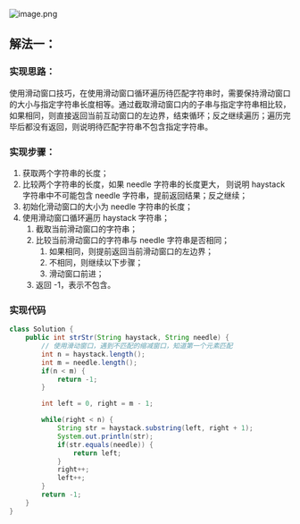 ![image.png](https://gitee.com/roada/drawingBed/raw/main/blog/1717321159903-40d3ae5b-d7b2-43e3-9edf-f79d6f2094fe.png)
## 解法一：
### 实现思路：
使用滑动窗口技巧，在使用滑动窗口循环遍历待匹配字符串时，需要保持滑动窗口的大小与指定字符串长度相等。通过截取滑动窗口内的子串与指定字符串相比较，如果相同，则直接返回当前互动窗口的左边界，结束循环；反之继续遍历；遍历完毕后都没有返回，则说明待匹配字符串不包含指定字符串。
### 实现步骤：

1. 获取两个字符串的长度；
2. 比较两个字符串的长度，如果 needle 字符串的长度更大， 则说明 haystack 字符串中不可能包含 needle 字符串，提前返回结果；反之继续；
3. 初始化滑动窗口的大小为 needle 字符串的长度；
4. 使用滑动窗口循环遍历 haystack 字符串；
   1. 截取当前滑动窗口的字符串；
   2. 比较当前滑动窗口的字符串与 needle 字符串是否相同；
      1. 如果相同，则提前返回当前滑动窗口的左边界；
      2. 不相同，则继续以下步骤；
      3. 滑动窗口前进；
   3. 返回 -1，表示不包含。
### 实现代码
```java
class Solution {
    public int strStr(String haystack, String needle) {
        // 使用滑动窗口，遇到不匹配的缩减窗口，知道第一个元素匹配
        int n = haystack.length();
        int m = needle.length();
        if(n < m) {
            return -1;
        }

        int left = 0, right = m - 1;

        while(right < n) {
            String str = haystack.substring(left, right + 1);
            System.out.println(str);
            if(str.equals(needle)) {
                return left;
            }
            right++;
            left++;
        }
        return -1;
    }
}
```
